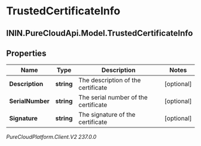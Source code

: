 # TrustedCertificateInfo

## ININ.PureCloudApi.Model.TrustedCertificateInfo

## Properties

|Name | Type | Description | Notes|
|------------ | ------------- | ------------- | -------------|
| **Description** | **string** | The description of the certificate | [optional] |
| **SerialNumber** | **string** | The serial number of the certificate | [optional] |
| **Signature** | **string** | The signature of the certificate | [optional] |



_PureCloudPlatform.Client.V2 237.0.0_
